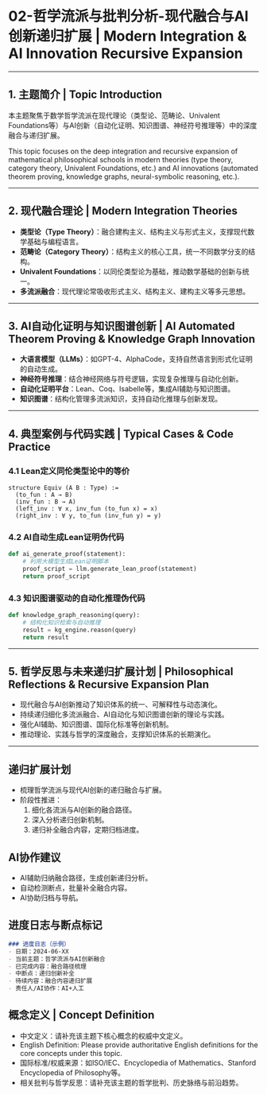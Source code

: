 # 02-哲学流派与批判分析-现代融合与AI创新递归扩展 | Modern Integration & AI Innovation Recursive Expansion

---

## 1. 主题简介 | Topic Introduction

本主题聚焦于数学哲学流派在现代理论（类型论、范畴论、Univalent Foundations等）与AI创新（自动化证明、知识图谱、神经符号推理等）中的深度融合与递归扩展。

This topic focuses on the deep integration and recursive expansion of mathematical philosophical schools in modern theories (type theory, category theory, Univalent Foundations, etc.) and AI innovations (automated theorem proving, knowledge graphs, neural-symbolic reasoning, etc.).

---

## 2. 现代融合理论 | Modern Integration Theories

- **类型论（Type Theory）**：融合建构主义、结构主义与形式主义，支撑现代数学基础与编程语言。
- **范畴论（Category Theory）**：结构主义的核心工具，统一不同数学分支的结构。
- **Univalent Foundations**：以同伦类型论为基础，推动数学基础的创新与统一。
- **多流派融合**：现代理论常吸收形式主义、结构主义、建构主义等多元思想。

---

## 3. AI自动化证明与知识图谱创新 | AI Automated Theorem Proving & Knowledge Graph Innovation

- **大语言模型（LLMs）**：如GPT-4、AlphaCode，支持自然语言到形式化证明的自动生成。
- **神经符号推理**：结合神经网络与符号逻辑，实现复杂推理与自动化创新。
- **自动化证明平台**：Lean、Coq、Isabelle等，集成AI辅助与知识图谱。
- **知识图谱**：结构化管理多流派知识，支持自动化推理与创新发现。

---

## 4. 典型案例与代码实践 | Typical Cases & Code Practice

### 4.1 Lean定义同伦类型论中的等价

```lean
structure Equiv (A B : Type) :=
  (to_fun : A → B)
  (inv_fun : B → A)
  (left_inv : ∀ x, inv_fun (to_fun x) = x)
  (right_inv : ∀ y, to_fun (inv_fun y) = y)
```

### 4.2 AI自动生成Lean证明伪代码

```python
def ai_generate_proof(statement):
    # 利用大模型生成Lean证明脚本
    proof_script = llm.generate_lean_proof(statement)
    return proof_script
```

### 4.3 知识图谱驱动的自动化推理伪代码

```python
def knowledge_graph_reasoning(query):
    # 结构化知识检索与自动推理
    result = kg_engine.reason(query)
    return result
```

---

## 5. 哲学反思与未来递归扩展计划 | Philosophical Reflections & Recursive Expansion Plan

- 现代融合与AI创新推动了知识体系的统一、可解释性与动态演化。
- 持续递归细化多流派融合、AI自动化与知识图谱创新的理论与实践。
- 强化AI辅助、知识图谱、国际化标准等创新机制。
- 推动理论、实践与哲学的深度融合，支撑知识体系的长期演化。

---

## 递归扩展计划

- 梳理哲学流派与现代AI创新的递归融合与扩展。
- 阶段性推进：
  1. 细化各流派与AI创新的融合路径。
  2. 深入分析递归创新机制。
  3. 递归补全融合内容，定期归档进度。

## AI协作建议

- AI辅助归纳融合路径，生成创新递归分析。
- 自动检测断点，批量补全融合内容。
- AI协助归档与导航。

## 进度日志与断点标记

```markdown
### 进度日志（示例）
- 日期：2024-06-XX
- 当前主题：哲学流派与AI创新融合
- 已完成内容：融合路径梳理
- 中断点：递归创新补全
- 待续内容：融合内容递归扩展
- 责任人/AI协作：AI+人工
```
<!-- 中断点：融合/递归创新/内容扩展补全 -->

## 概念定义 | Concept Definition
- 中文定义：请补充该主题下核心概念的权威中文定义。
- English Definition: Please provide authoritative English definitions for the core concepts under this topic.
- 国际标准/权威来源：如ISO/IEC、Encyclopedia of Mathematics、Stanford Encyclopedia of Philosophy等。
- 相关批判与哲学反思：请补充该主题的哲学批判、历史脉络与前沿趋势。
